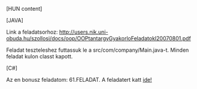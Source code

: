 [HUN content]




[JAVA]



Link a feladatsorhoz: http://users.nik.uni-obuda.hu/szollosi/docs/oop/OOPtantargyGyakorloFeladatokI20070801.pdf


Feladat teszteleshez futtassuk le a src/com/company/Main.java-t. Minden feladat kulon classt kapott.





[C#]


Az en bonusz feladatom: 61.FELADAT. A feladatert katt  <a href="https://github.com/viktorferenczi/uni_obuda_company_cars.git">ide!</a>
